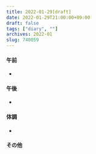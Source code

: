 ```yaml
---
title: 2022-01-29[draft]
date: 2022-01-29T21:00:00+09:00
draft: false
tags: ["diary", ""]
archives: 2022-01
slug: 740059
---
```

#### 午前
- 
#### 午後
- 
#### 体調
- 
#### その他